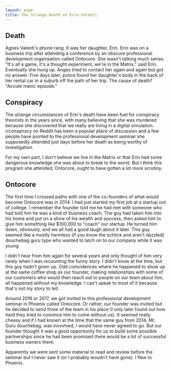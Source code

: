 ```yaml
---
layout: page
title: The Strange Death of Erin Valenti
---
```


## Death

Agnes Valenti's phone rang. It was her daughter, Erin. Erin was on a business trip after attending a conference by an obscure professional development
organisation called Ontocore. She wasn't talking much sense. "It's all a game, it's a thought experiment, we're in the Matrix," said Erin. Eventually she hung up. Anges
tried to contact her again and again but got no answer. Five days later, police found her daughter's body in the back of her rental car in a suburb off the path of her trip. The cause of death? "Accute manic episode."

## Conspiracy

The strange circumstances of Erin's death have been fuel for conspiracy theorists in the years since, with many believing that she was 
murdered because she discovered that we really are living in a digital simulation. r/conspiracy on Reddit has been a popular place of discussion and a 
few people have pointed to the professional development seminar she supposedly attended just days before her death as being worthy of investigation. 

For my own part, I don't believe we live in the Matrix or that Erin had some dangerous knowledge she was about to break to the world. But I think this program she attended, Ontocore, ought to have gotten a lot more scrutiny.

## Ontocore

The first time I crossed paths with one of the co-founders of what would become Ontocore was in 2014. I had just started my first job at a startup out of college. I remember the founder told me he had met with someone who had told him he was a kind of business coach. The guy had taken him into his home and put on a show of his wealth and success, then asked him to give him something like $100,000 to "coach" our startup. He turned him down, *obviously,* and we all had a good laugh about it later. This guy seemed like a mostly harmless (if you know the schtick and aren't dazzled) douchebag guru type who wanted to latch on to our company while it was young.

I didn't hear from him again for several years and only thought of him very rarely when I was recounting the funny story. I didn't know at the time, but this guy hadn't given up. Odd coincidences where he happened to show up at the same coffee shop as our founder, making relationships with some of our customers who would then reach out to people on our team about him, all happened without my knowledge. I can't speak to most of it because that's not my story to tell.

Around 2016 or 2017, we got invited to this professional development seminar in Phoenix called Ontocore. Or rather, our founder was invited but he decided to send three of the team in his place (I only later found out how hard they tried to convince him to come without us). It seemed really cheesy and if I had known at the time that the same guy from 2014, Mr. Guru douchebag, was invovlved, I would have never agreed to go. But our founder thought it was a good opportunity for us to build some possible partnerships since he had been promised there would be a lot of successful business owners there.

Apparently we were sent some material to read and review before the seminar but I never saw it (or I probably woudn't have gone). I flew to Phoenix.

